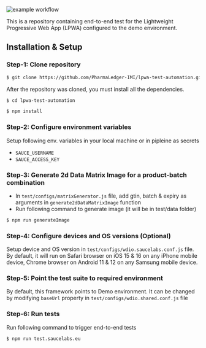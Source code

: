 ![example workflow](https://github.com/PharmaLedger-IMI/lpwa-test-automation/actions/workflows/test-pipeline.yml/badge.svg)

This is a repository containing end-to-end test for the Lightweight Progressive Web App (LPWA) configured to the demo environment.
## Installation & Setup

### Step-1: Clone repository
```sh
$ git clone https://github.com/PharmaLedger-IMI/lpwa-test-automation.git
```
After the repository was cloned, you must install all the dependencies.

```sh
$ cd lpwa-test-automation

$ npm install
```

### Step-2: Configure environment variables

Setup following env. variables in your local machine or in pipleine as secrets
- `SAUCE_USERNAME`
- `SAUCE_ACCESS_KEY`

### Step-3: Generate 2d Data Matrix Image for a product-batch combination
 - In `test/configs/matrixGenerator.js` file, add gtin, batch & expiry as arguments in `generate2dDataMatrixImage` function
 - Run following command to generate image (it will be in test/data folder)
 ```sh
 $ npm run generateImage
 ```

### Step-4: Configure devices and OS versions (Optional)

Setup device and OS version in `test/configs/wdio.saucelabs.conf.js` file. By default, it will run on Safari browser on iOS 15 & 16 on any iPhone mobile device, Chrome browser on Android 11 & 12 on any Samsung mobile device.

### Step-5: Point the test suite to required environment 

By default, this framework points to Demo environment. It can be changed by modifying `baseUrl` property in `test/configs/wdio.shared.conf.js` file
### Step-6: Run tests
Run following command to trigger end-to-end tests
 ```sh
 $ npm run test.saucelabs.eu
 ```
